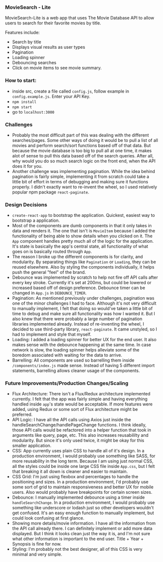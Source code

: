 ### MovieSearch - Lite
MovieSearch-Lite is a web app that uses The Movie Database API to allow users to search for their favorite movies by title.

Features include:
- Search by title
- Displays visual results as user types
- Pagination
- Loading spinner
- Debouncing searches
- Click on movie items to see movie summary.

### How to start:

- inside src, create a file called `config.js`, follow example in `config.example.js`. Enter your API Key.
- `npm install`
- `npm start`
- go to `localhost:3000`

### Challenges

- Probably the most difficult part of this was dealing with the different searches/pages. Some other ways of doing it would be to pull a list of all movies and perform search/sort functions based off of that data. But because the movie database is too big to pull all at one time, it makes alot of sense to pull this data based off of the search queries. After all, why would you do so much search logic on the front end, when the API does it for you.
- Another challenge was implementing pagination. While the idea behind pagination is fairly simple, implementing it from scratch could take a little bit of effort in terms of debugging and making sure it functions properly. I didn't exactly want to re-invent the wheel, so I used relatively popular npm package `react-paginate`.

### Design Decisions
- `create-react-app` to bootstrap the application. Quickest, easiest way to bootstrap a application.
- Most of the components are dumb components in that it only takes in data and renders it. The one that isn't is `MovieItem` because I added the functionality of being able to show details when you clicked on it. The `App` component handles pretty much all of the logic for the application. It's state is basically the app's central state, all functionality of what goes on is basically routed through `App`.
- The reason I broke up the different components is for clarity, and modularity. By separating things like `Pagination` or `Loading`, they can be reused elsewhere. Also by styling the components individually, it helps push the general "feel" of the brand.
- Debounce was implemented by scratch to help not fire off API calls after every key stroke. Currently it's set at 200ms, but could be lowered or increased based off of design preference. Debounce timer can be changed in `App.js` in `DEBOUNCE_TIMER`.
- Pagination: As mentioned previously under challenges, pagination was one of the minor challenges I had to face. Although it's not very difficult to manually implement, I felt that doing so would've taken a little bit of time to debug and make sure all functionality was how I wanted it. But I also knew that there were probably a large number of pagination libraries implemented already. Instead of re-inventing the wheel, I decided to use third-party library, `react-paginate`. It came unstyled, so I had to implement and style that myself.
- Loading: I added a loading spinner for better UX for the end user. It also makes sense with the debounce happening at the same time. In case network is slow, the loading spinner helps alleviate some of the boredom associated with waiting for the data to arrive.
- Barrelling: All components are used so barrelling them inside `/components/index.js` made sense. Instead of having 5 different import statements, barrelling allows cleaner usage of the components.

### Future Improvements/Production Changes/Scaling
- Flux Architecture: There isn't a Flux/Redux architecture implemented currently. I felt that the app was fairly simple and having everything handled inside `app`'s state would be acceptable. If more features were added, using Redux or some sort of Flux architecture might be preferred.
- API Logic: I have all the API calls using Axios just inside the handleSearchChange/handlePageChange functions. I think ideally, those API calls would be refactored into a helper function that took in arguments like query, page, etc. This also increases reusabililty and modularity. But since it's only used twice, it might be okay for this smaller application.
- CSS: App currently uses plain CSS to handle all of it's design. In a production environment, I would probably use something like SASS, for more reusability in the long term. Because I am using just normal CSS, all the styles could be inside one large CSS file inside `App.css`, but I felt that breaking it all down is cleaner and easier to maintain.
- CSS Grid: I'm just using flexbox and percentages to handle the positioning and sizes. In a production environment, I'd probably use some sort of grid to maintain responsiveness and better UX for mobile users. Also would probably have breakpoints for certain screen sizes.
- Debounce: I manually implemented debounce using a timer inside `handleSearchChange`. In a production environment, I would probably use something like underscore or lodash just so other developers wouldn't get confused. It's an easy enough function to manually implement, but could look confusing at first glance.
- Showing more details/movie information. I have all the information from the API call already there. I can definitely implement or add more data displayed. But I think it looks clean just the way it is, and I'm not sure what other information is important to the end user. Title + Year + Synopsis is fine for now.
- Styling: I'm probably not the best designer, all of this CSS is very minimal and very simple.